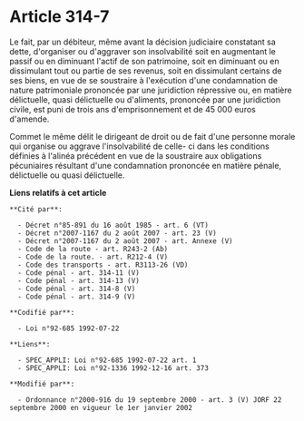 # Article 314-7

Le fait, par un débiteur, même avant la décision judiciaire constatant sa dette, d'organiser ou d'aggraver son insolvabilité
soit en augmentant le passif ou en diminuant l'actif de son patrimoine, soit en diminuant ou en dissimulant tout ou partie de
ses revenus, soit en dissimulant certains de ses biens, en vue de se soustraire à l'exécution d'une condamnation de nature
patrimoniale prononcée par une juridiction répressive ou, en matière délictuelle, quasi délictuelle ou d'aliments, prononcée
par une juridiction civile, est puni de trois ans d'emprisonnement et de 45 000 euros d'amende.

Commet le même délit le dirigeant de droit ou de fait d'une personne morale qui organise ou aggrave l'insolvabilité de celle-
ci dans les conditions définies à l'alinéa précédent en vue de la soustraire aux obligations pécuniaires résultant d'une
condamnation prononcée en matière pénale, délictuelle ou quasi délictuelle.

**Liens relatifs à cet article**

	**Cité par**:

	  - Décret n°85-891 du 16 août 1985 - art. 6 (VT)
	  - Décret n°2007-1167 du 2 août 2007 - art. 23 (V)
	  - Décret n°2007-1167 du 2 août 2007 - art. Annexe (V)
	  - Code de la route - art. R243-2 (Ab)
	  - Code de la route. - art. R212-4 (V)
	  - Code des transports - art. R3113-26 (VD)
	  - Code pénal - art. 314-11 (V)
	  - Code pénal - art. 314-13 (V)
	  - Code pénal - art. 314-8 (V)
	  - Code pénal - art. 314-9 (V)

	**Codifié par**:

	  - Loi n°92-685 1992-07-22

	**Liens**:

	  - SPEC_APPLI: Loi n°92-685 1992-07-22 art. 1
	  - SPEC_APPLI: Loi n°92-1336 1992-12-16 art. 373

	**Modifié par**:

	  - Ordonnance n°2000-916 du 19 septembre 2000 - art. 3 (V) JORF 22 septembre 2000 en vigueur le 1er janvier 2002
